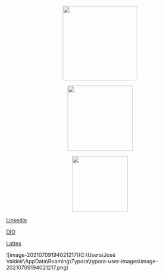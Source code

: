 

<p align="center">
    <img height="200 em" src="https://github-readme-stats.vercel.app/api?username=Rumanns&amp;show_icons=true&amp;theme=synthwave&amp;include_all_commits=true&amp;count_private=true" style="max-width:100%;">



<p align="center">
    <img height="175em" src="https://github-readme-streak-stats.herokuapp.com/?user=Rumanns&amp;theme=synthwave" style="max-width:100%;"></p>

<p align="center">
    <img height="150em" src="https://github-readme-stats.vercel.app/api/top-langs/?username=Rumanns&amp;layout=compact&amp;langs_count=16&amp;theme=synthwave" style="max-width:100%;"></p>




<a href="https://www.linkedin.com/in/jose-valdeir-paiva-araujo/">Linkedin</a>

<a href="https://web.digitalinnovation.one/users/valdeircomv?tab=achievements">DIO</a>

<a href="[**http://lattes.cnpq.br/8786533272727669**](https://wwws.cnpq.br/cvlattesweb/PKG_MENU.menu?f_cod=0EBAA7FAD8CC6BC64E270AC8E4379751#)">Lattes</a>







![image-20210709194021217](C:\Users\José Valdeir\AppData\Roaming\Typora\typora-user-images\image-20210709194021217.png)





